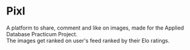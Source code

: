# Pixl

A platform to share, comment and like on images, made for the Applied Database Practicum Project. <br/>
The images get ranked on user's feed ranked by their Elo ratings.
